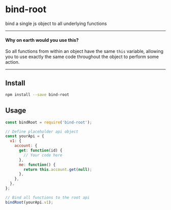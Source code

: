 # bind-root

bind a single js object to all underlying functions

---

#### Why on earth would you use this?

So all functions from within an object have the same `this` variable, allowing
you to use exactly the same code throughout the object to perform some action.

---

## Install

```sh
npm install --save bind-root
```

## Usage

```js
const bindRoot = require('bind-root');

// Define placeholder api object
const yourApi = {
  v1: {
    account: {
      get: function(id) {
        // Your code here
      },
      me: function() {
        return this.account.get(null);
      },
    },
  },
};

// Bind all functions to the root api
bindRoot(yourApi.v1);
```
